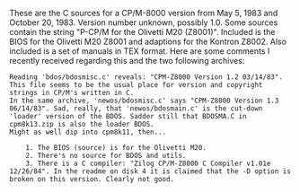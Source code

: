 These are the C sources for a CP/M-8000 version from May 5, 1983 and October 20, 1983. Version number unknown, possibly 1.0. Some sources contain the string "P-CP/M for the Olivetti M20 (Z8001)". Included is the BIOS for the Olivetti M20 Z8001 and adaptions for the Kontron Z8002. Also included is a set of manuals in TEX format.
Here are some comments I recently received regarding this and the two following archives:

    Reading 'bdos/bdosmisc.c' reveals: "CPM-Z8000 Version 1.2 03/14/83". This file seems to be the usual place for version and copyright strings in CP/M's written in C.
    In the same archive, 'newos/bdosmisc.c' says "CPM-Z8000 Version 1.3 06/14/83". Sad, really, that 'newos/bdosmain.c' is the cut-down 'loader' version of the BDOS. Sadder still that BDOSMA.C in cpm8k13.zip is also the loader BDOS.
    Might as well dip into cpm8k11, then...

        1. The BIOS (source) is for the Olivetti M20.
        2. There's no source for BDOS and utils.
        3. There is a C compiler: "Zilog CP/M-Z8000 C Compiler v1.01e 12/26/84". In the readme on disk 4 it is claimed that the -D option is broken on this version. Clearly not good. 

